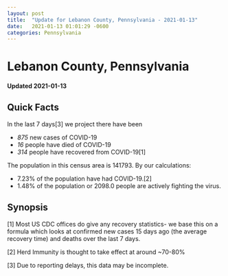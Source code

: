 ```yaml
---
layout: post
title:  "Update for Lebanon County, Pennsylvania - 2021-01-13"
date:   2021-01-13 01:01:29 -0600
categories: Pennsylvania
---
```


# Lebanon County, Pennsylvania
#### Updated 2021-01-13

## Quick Facts

In the last 7 days[3] we project there have been
- *875* new cases of COVID-19
- *16* people have died of COVID-19
- *314* people have recovered from COVID-19[1]

The population in this census area is 141793. By our calculations:
- 7.23% of the population have had COVID-19.[2]
- 1.48% of the population or 2098.0 people are actively fighting the virus.

## Synopsis




[1] Most US CDC offices do give any recovery statistics- we base this on a formula which looks at confirmed new cases
15 days ago (the average recovery time) and deaths over the last 7 days.

[2] Herd Immunity is thought to take effect at around ~70-80%

[3] Due to reporting delays, this data may be incomplete.
 
    